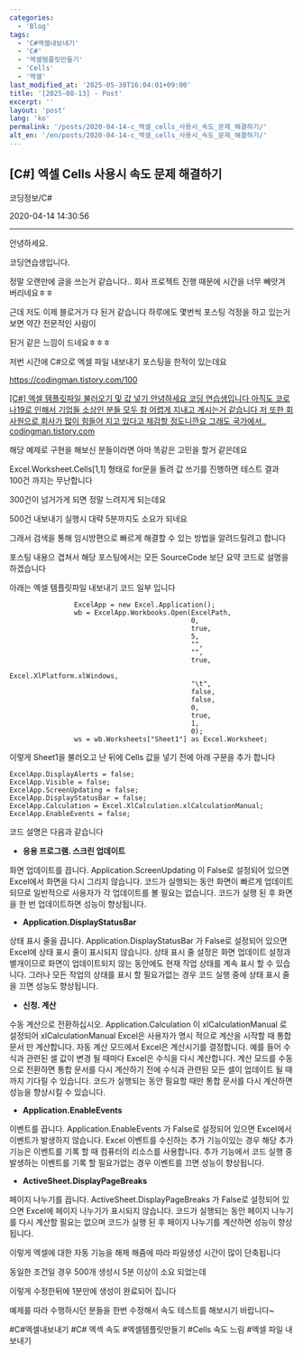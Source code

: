 ```yaml
---
categories:
  - 'Blog'
tags:
  - 'C#엑셀내보내기'
  - 'C#'
  - '엑셀템플릿만들기'
  - 'Cells'
  - '엑셀'
last_modified_at: '2025-05-30T16:04:01+09:00'
title: '[2025-08-13] - Post'
excerpt: ''
layout: 'post'
lang: 'ko'
permalink: '/posts/2020-04-14-c_엑셀_cells_사용시_속도_문제_해결하기/'
alt_en: '/en/posts/2020-04-14-c_엑셀_cells_사용시_속도_문제_해결하기/'
---
```


## [C#] 엑셀 Cells 사용시 속도 문제 해결하기

코딩정보/C#

2020-04-14 14:30:56

* * *

안녕하세요.

코딩연습생입니다.

정말 오랜만에 글을 쓰는거 같습니다.. 회사 프로젝트 진행 때문에 시간을 너무 빼앗겨 버리네요ㅎㅎ

근데 저도 이제 블로거가 다 된거 같습니다 하루에도 몇번씩 포스팅 걱정을 하고 있는거 보면 약간 전문적인 사람이

된거 같은 느낌이 드네요ㅎㅎㅎ

저번 시간에 C#으로 엑셀 파일 내보내기 포스팅을 한적이 있는데요

<https://codingman.tistory.com/100>

[ [C#] 엑셀 템플릿파일 불러오기 및 값 넣기 안녕하세요 코딩 연습생입니다 아직도 코로나19로 인해서 기업들 소상인 분들 모두 참 어렵게
지내고 계시는거 같습니다 저 또한 회사원으로 회사가 많이 힘들어 지고 있다고 체감할 정도니깐요 그래도 국가에서..
codingman.tistory.com ](https://codingman.tistory.com/100)

해당 예제로 구현을 해보신 분들이라면 아마 똑같은 고민을 할거 같은데요

Excel.Worksheet.Cells[1,1] 형태로 for문을 돌려 값 쓰기를 진행하면 테스트 결과 100건 까지는 무난합니다

300건이 넘거가게 되면 정말 느려지게 되는데요

500건 내보내기 실행시 대략 5분까지도 소요가 되네요

그래서 검색을 통해 임시방편으로 빠르게 해결할 수 있는 방법을 알려드릴려고 합니다

포스팅 내용으 겹쳐서 해당 포스팅에서는 모든 SourceCode 보단 요약 코드로 설명을 하겠습니다

아래는 엑셀 템플릿파일 내보내기 코드 일부 입니다

    
    
                    ExcelApp = new Excel.Application();
                    wb = ExcelApp.Workbooks.Open(ExcelPath,
                                                 0,
                                                 true,
                                                 5,
                                                 "",
                                                 "",
                                                 true,
                                                 Excel.XlPlatform.xlWindows,
                                                 "\t",
                                                 false,
                                                 false,
                                                 0,
                                                 true,
                                                 1,
                                                 0);
                    ws = wb.Worksheets["Sheet1"] as Excel.Worksheet;

이렇게 Sheet1을 불러오고 난 뒤에 Cells 값을 넣기 전에 아래 구문을 추가 합니다

    
    
    ExcelApp.DisplayAlerts = false;
    ExcelApp.Visible = false;
    ExcelApp.ScreenUpdating = false;
    ExcelApp.DisplayStatusBar = false;
    ExcelApp.Calculation = Excel.XlCalculation.xlCalculationManual;
    ExcelApp.EnableEvents = false;

코드 설명은 다음과 같습니다

  * **응용 프로그램. 스크린 업데이트**

화면 업데이트를 끕니다. Application.ScreenUpdating 이 False로 설정되어 있으면 Excel에서 화면을 다시 그리지
않습니다. 코드가 실행되는 동안 화면이 빠르게 업데이트되므로 일반적으로 사용자가 각 업데이트를 볼 필요는 없습니다. 코드가 실행 된 후
화면을 한 번 업데이트하면 성능이 향상됩니다.

  * **Application.DisplayStatusBar**

상태 표시 줄을 끕니다. Application.DisplayStatusBar 가 False로 설정되어 있으면 Excel에 상태 표시 줄이
표시되지 않습니다. 상태 표시 줄 설정은 화면 업데이트 설정과 별개이므로 화면이 업데이트되지 않는 동안에도 현재 작업 상태를 계속 표시 할
수 있습니다. 그러나 모든 작업의 ​​상태를 표시 할 필요가없는 경우 코드 실행 중에 상태 표시 줄을 끄면 성능도 향상됩니다.

  * **신청. 계산**

수동 계산으로 전환하십시오. Application.Calculation 이 xlCalculationManual 로 설정되어
xlCalculationManual Excel은 사용자가 명시 적으로 계산을 시작할 때 통합 문서 만 계산합니다. 자동 계산 모드에서
Excel은 계산시기를 결정합니다. 예를 들어 수식과 관련된 셀 값이 변경 될 때마다 Excel은 수식을 다시 계산합니다. 계산 모드를
수동으로 전환하면 통합 문서를 다시 계산하기 전에 수식과 관련된 모든 셀이 업데이트 될 때까지 기다릴 수 있습니다. 코드가 실행되는 동안
필요할 때만 통합 문서를 다시 계산하면 성능을 향상시킬 수 있습니다.

  * **Application.EnableEvents**

이벤트를 끕니다. Application.EnableEvents 가 False로 설정되어 있으면 Excel에서 이벤트가 발생하지 않습니다.
Excel 이벤트를 수신하는 추가 기능이있는 경우 해당 추가 기능은 이벤트를 기록 할 때 컴퓨터의 리소스를 사용합니다. 추가 기능에서 코드
실행 중 발생하는 이벤트를 기록 할 필요가없는 경우 이벤트를 끄면 성능이 향상됩니다.

  * **ActiveSheet.DisplayPageBreaks**

페이지 나누기를 끕니다. ActiveSheet.DisplayPageBreaks 가 False로 설정되어 있으면 Excel에 페이지 나누기가
표시되지 않습니다. 코드가 실행되는 동안 페이지 나누기를 다시 계산할 필요는 없으며 코드가 실행 된 후 페이지 나누기를 계산하면 성능이
향상됩니다.

이렇게 엑셀에 대한 자동 기능을 해제 해줌에 따라 파일생성 시간이 많이 단축됩니다

동일한 조건일 경우 500개 생성시 5분 이상이 소요 되었는데

이렇게 수정한뒤에 1분만에 생성이 완료되어 집니다

예제를 따라 수행하시던 분들을 한번 수정해서 속도 테스트를 해보시기 바랍니다~

  

#C#엑셀내보내기 #C# 엑섹 속도 #엑셀템플릿만들기 #Cells 속도 느림 #엑셀 파일 내보내기

